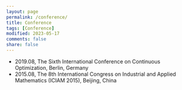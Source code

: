 ```yaml
---
layout: page
permalink: /conference/
title: Conference
tags: [Conference]
modified: 2023-05-17 
comments: false
share: false
---
```


* 2019.08, The Sixth International Conference on Continuous Optimization, Berlin, Germany
* 2015.08, The 8th International Congress on Industrial and Applied Mathematics (ICIAM 2015), Beijing, China
